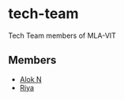# tech-team
Tech Team members of MLA-VIT

## Members

* [Alok N](https://github.com/mintbomb27)
* [Riya](https://github.com/Riaaahh)